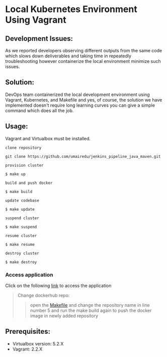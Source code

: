 # Local Kubernetes Environment Using Vagrant

## Development Issues:
As we reported developers observing different outputs from the
same code which slows down deliverables and taking
time in repeatedly troubleshooting however containerize the local
environment minimize such issues.

## Solution:
DevOps team containerized the local development environment 
using Vagrant, Kubernetes, and Makefile and yes, of course, 
the solution we have implemented doesn't require long 
learning curves you can give a simple command which does 
all the job.


## Usage:
Vagrant and Virtualbox must be installed.

`clone repository`
```shell
git clone https://github.com/umairedu/jenkins_pipeline_java_maven.git
```

`provision cluster`
```shell
$ make up
```

`build and push docker`
```shell
$ make build
```

`update codebase`
```shell
$ make update
```

`suspend cluster`
```shell
$ make suspend
```

`resume cluster`
```shell
$ make resume
```

`destroy cluster`
```shell
$ make destroy
```


### Access application
Click on the following [link](http://localhost:8080/) to access the 
application


> Change dockerhub repo:
>>open the [Makefile](./Makefile) and change the repository 
name in line number 5 and run the make build again to push 
the docker image in newly added repository


## Prerequisites:
* Virtualbox version: 5.2.X
* Vagrant: 2.2.X